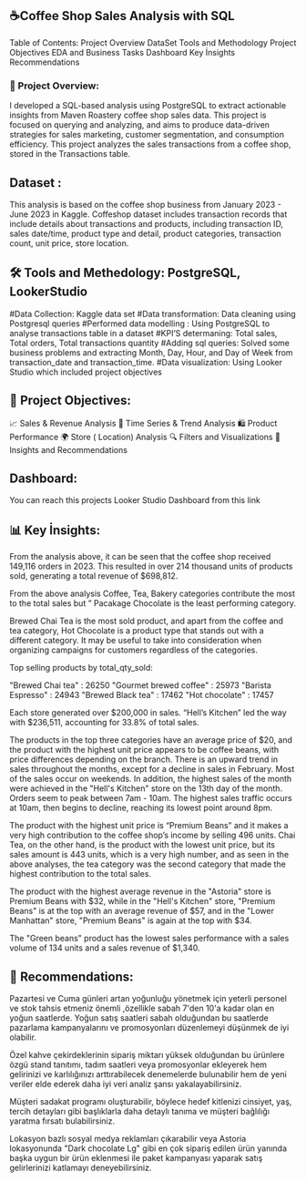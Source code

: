 
## ☕Coffee Shop Sales Analysis with SQL

Table of Contents:
Project Overview
DataSet
Tools and Methodology
Project Objectives
EDA and Business Tasks
Dashboard
Key İnsights
Recommendations



### 🎯 Project Overview:
I developed a SQL-based analysis using PostgreSQL to extract actionable insights from Maven Roastery coffee shop sales data. This project is focused on querying and analyzing, and aims to produce data-driven strategies for sales marketing, customer segmentation, and consumption efficiency. This project analyzes the sales transactions from a coffee shop, stored in the Transactions table.

## Dataset :
This analysis is based on the coffee shop business from January 2023 - June 2023 in Kaggle.
Coffeshop dataset includes transaction records that include details about transactions and products, including transaction ID, sales date/time, product type and detail, product categories, transaction count, unit price, store location. 




## 🛠️  Tools and Methedology: PostgreSQL, LookerStudio
#Data Collection: Kaggle data set
#Data transformation: Data cleaning using Postgresql queries 
#Performed data modelling : Using  PostgreSQL to analyse transactions table in a dataset
#KPI’S determaning: Total sales, Total orders, Total transactions quantity
#Adding sql queries: Solved some business problems and extracting Month, Day, Hour, and Day of Week from transaction_date and transaction_time. 
#Data visualization:  Using Looker Studio which included project objectives


## 🔧 Project Objectives:
📈  Sales & Revenue Analysis
📅  Time Series & Trend Analysis
🛍️ Product Performance
🌍  Store ( Location) Analysis
🔍 Filters and Visualizations
📄 Insights and Recommendations

## Dashboard:
You can reach this projects  Looker Studio Dashboard from this link

## 📊 Key İnsights:

From the analysis above, it can be seen that the coffee shop received 149,116 orders in 2023. This resulted in over 214 thousand units of products sold, generating a total revenue of $698,812.


From the above analysis Coffee, Tea, Bakery categories contribute the most to the total sales but ” Pacakage Chocolate is the least performing category.


Brewed Chai Tea is the most sold product, and apart from the coffee and tea category, Hot Chocolate is a product type that stands out with a different category. It may be useful to take into consideration when organizing campaigns for customers regardless of the categories.

Top selling products by  total_qty_sold:

"Brewed Chai tea" : 26250
"Gourmet brewed coffee" : 25973
"Barista Espresso" : 24943
"Brewed Black tea" : 17462
"Hot chocolate"	: 17457

Each store generated over $200,000 in sales. “Hell’s Kitchen” led the way with $236,511, accounting for 33.8% of total sales.

The products in the top three categories have an average price of $20, and the product with the highest unit price appears to be coffee beans, with price differences depending on the branch.
There is an upward trend in sales throughout the months, except for a decline in sales in February.
Most of the sales occur on weekends. In addition, the highest sales of the month were achieved in the "Hell's Kitchen" store on the 13th day of the month.
Orders seem to peak between 7am - 10am. The highest sales traffic occurs at 10am, then begins to decline, reaching its lowest point around 8pm.

The product with the highest unit price is “Premium Beans” and it makes a very high contribution to the coffee shop’s income by selling 496 units. 
Chai Tea, on the other hand, is the product with the lowest unit price, but its sales amount is 443 units, which is a very high number, and as seen in the above analyses, the tea category was the second category that made the highest contribution to the total sales.

The product with the highest average revenue in the "Astoria" store is Premium Beans with $32, while in the "Hell's Kitchen" store, "Premium Beans" is at the top with an average revenue of $57, and in the "Lower Manhattan" store, "Premium Beans" is again at the top with $34.

The "Green beans" product has the lowest sales performance with a sales volume of 134 units and a sales revenue of $1,340.


## 📄  Recommendations:

Pazartesi ve Cuma günleri artan yoğunluğu yönetmek için yeterli personel ve stok tahsis etmeniz önemli ,özellikle sabah 7'den 10'a kadar olan en yoğun saatlerde. Yoğun satış saatleri sabah olduğundan bu saatlerde pazarlama kampanyalarını ve promosyonları düzenlemeyi düşünmek de iyi olabilir.


Özel kahve çekirdeklerinin sipariş miktarı yüksek olduğundan bu ürünlere özgü stand tanıtımı, tadım saatleri veya promosyonlar ekleyerek hem gelirinizi ve karlılığınızı arttırabilecek denemelerde bulunabilir hem de yeni veriler elde ederek daha iyi veri analiz şansı yakalayabilirsiniz.


Müşteri sadakat programı oluşturabilir, böylece hedef kitlenizi cinsiyet, yaş, tercih detayları gibi başlıklarla daha detaylı tanıma ve müşteri bağlılığı yaratma fırsatı bulabilirsiniz.


Lokasyon bazlı sosyal medya reklamları çıkarabilir veya Astoria lokasyonunda "Dark chocolate Lg" gibi en çok sipariş edilen ürün yanında başka uygun bir ürün eklenmesi ile paket kampanyası yaparak satış gelirlerinizi katlamayı deneyebilirsiniz.










